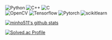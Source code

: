 ![Python](https://img.shields.io/badge/Python-3776AB.svg?style=for-the-badge&logo=Python&logoColor=white)
![C++](https://img.shields.io/badge/c++-00599C.svg?style=for-the-badge&logo=c%2B%2B&logoColor=white)
![C](https://img.shields.io/badge/c-A8B9CC.svg?style=for-the-badge&logo=c&logoColor=white)  
![OpenCV](https://img.shields.io/badge/OpenCV-5C3EE8.svg?style=for-the-badge&logo=OpenCV&logoColor=white)
![Tensorflow](https://img.shields.io/badge/Tensorflow-FF6F00.svg?style=for-the-badge&logo=Tensorflow&logoColor=white)
![Pytorch](https://img.shields.io/badge/Pytorch-EE4C2C.svg?style=for-the-badge&logo=Pytorch&logoColor=white)
![scikitlearn](https://img.shields.io/badge/scikitlearn-F7931E.svg?style=for-the-badge&logo=scikitlearn&logoColor=white)

[![minho511's github stats](https://github-readme-stats.vercel.app/api?username=minho511&count_private=1&custom_title=minho511&bg_color=0,F2F2F2,F2F2F2&title_color=939393&text_color=00000)](https://github.com/anuraghazra/github-readme-stats)

[![Solved.ac Profile](http://mazassumnida.wtf/api/v2/generate_badge?boj=m980107)](https://solved.ac/m980107/)
